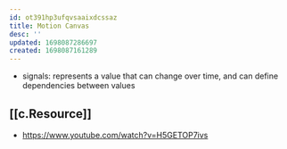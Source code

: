 ```yaml
---
id: ot391hp3ufqvsaaixdcssaz
title: Motion Canvas
desc: ''
updated: 1698087286697
created: 1698087161289
---
```


- signals: represents a value that can change over time, and can define dependencies between values

## [[c.Resource]]

- https://www.youtube.com/watch?v=H5GETOP7ivs